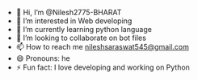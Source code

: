 - 👋 Hi, I’m @Nilesh2775-BHARAT
- 👀 I’m interested in Web developing 
- 🌱 I’m currently learning python language
- 💞️ I’m looking to collaborate on bot files
- 📫 How to reach me nileshsaraswat545@gmail.com
- 😄 Pronouns: he
- ⚡ Fun fact: I love developing and working on Python 

<!---
Nilesh2775-BHARAT/Nilesh2775-BHARAT is a ✨ special ✨ repository because its `README.md` (this file) appears on your GitHub profile.
You can click the Preview link to take a look at your changes.
--->
